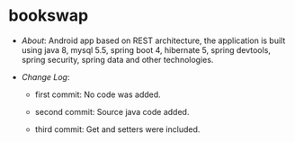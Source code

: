 # bookswap 

* *About*:
  Android app based on REST architecture, the application is built using java 8, mysql 5.5, spring boot 4, hibernate 5, spring devtools,     spring security, spring data and other technologies.
  
* *Change Log*:

  * first commit:
  No code was added.

  * second commit:
  Source java code added.
  
  * third commit:
  Get and setters were included.


